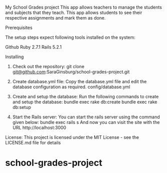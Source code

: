 My School Grades project
This app allows teachers to manage the students and subjects that they teach.
This app allows students to see their respective assignments and mark them as done.


Prerequisites

The setup steps expect following tools installed on the system:

Github
Ruby 2.7.1
Rails 5.2.1

Installing

1. Check out the repository:
git clone git@github.com:SaraGinsburg/school-grades-project.git

2. Create database.yml file:
Copy the  database.yml file and edit the database configuration as required.
config/database.yml

3. Create and setup the database:
Run the following commands to create and setup the database:
bundle exec rake db:create
bundle exec rake db:setup

4. Start the Rails server:
You can start the rails server using the command given below:
bundle exec rails s
And now you can visit the site with the URL http://localhost:3000

License:
This project is licensed under the MIT License - see the LICENSE.md file for details
# school-grades-project
